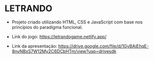 # LETRANDO

- Projeto criado utilizando HTML, CSS e JavaScript com base nos princípios do paradigma funcional. 

- Link do jogo: https://letrandogame.netlify.app/

- Link da apresentação: https://drive.google.com/file/d/1GyBAiEhqE-8nvNBxS7W12My2C6DCbHTm/view?usp=drivesdk
